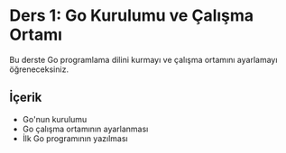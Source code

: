 # Ders 1: Go Kurulumu ve Çalışma Ortamı

Bu derste Go programlama dilini kurmayı ve çalışma ortamını ayarlamayı öğreneceksiniz.

## İçerik

- Go'nun kurulumu
- Go çalışma ortamının ayarlanması
- İlk Go programının yazılması
